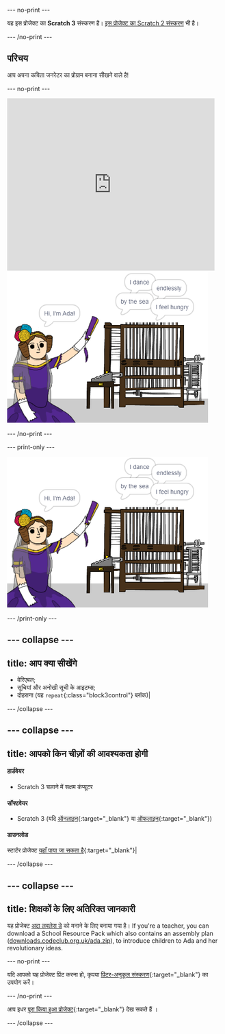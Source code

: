 \--- no-print \---

यह इस प्रोजेक्ट का **Scratch 3** संस्करण है। [इस प्रोजेक्ट का Scratch 2 संस्करण](https://projects.raspberrypi.org/en/projects/poetry-generator-scratch2) भी है।

\--- /no-print \---

## परिचय

आप अपना कविता जनरेटर का प्रोग्राम बनाना सीखने वाले है!

\--- no-print \---

<div class="scratch-preview">
  <iframe allowtransparency="true" width="485" height="402" src="https://scratch.mit.edu/projects/embed/77844926/?autostart=false" frameborder="0" scrolling="no"></iframe>
  <img src="images/poetry-final.png">
</div>

\--- /no-print \---

\--- print-only \---

![खेल का स्क्रीनशॉट](images/poetry-final.png)

\--- /print-only \---

## \--- collapse \---

## title: आप क्या सीखेंगे

+ वेरिएबल;
+ सूचियां और अनोखी सूची के आइटम्स;
+ दोहराना (यह `repeat`{:class="block3control"} ब्लॉक)|

\--- /collapse \---

## \--- collapse \---

## title: आपको किन चीज़ों की आवश्यकता होगी

#### हार्डवेयर

+ Scratch 3 चलाने में सक्षम कंप्यूटर

#### सॉफ्टवेयर

+ Scratch 3 (यदि [ऑनलाइन](http://rpf.io/scratchon){:target="_blank"} या [ऑफलाइन](http://rpf.io/scratchoff){:target="_blank"})

#### डाउनलोड

स्टार्टर प्रोजेक्ट [यहाँ पाया जा सकता है](http://rpf.io/p/en/poetry-generator-go){:target="_blank"}|

\--- /collapse \---

## \--- collapse \---

## title: शिक्षकों के लिए अतिरिक्त जानकारी

यह प्रोजेक्ट [अदा लवलेस डे](https://findingada.com) को मनाने के लिए बनाया गया है। If you're a teacher, you can download a School Resource Pack which also contains an assembly plan ([downloads.codeclub.org.uk/ada.zip](http://downloads.codeclub.org.uk/ada.zip)), to introduce children to Ada and her revolutionary ideas.

\--- no-print \---

यदि आपको यह प्रोजेक्ट प्रिंट करना हो, कृपया [प्रिंटर-अनुकूल संस्करण](https://projects.raspberrypi.org/en/projects/poetry-generator/print){:target="_blank"} का उपयोग करें।

\--- /no-print \---

आप इधर [पूरा किया हुआ प्रोजेक्ट](http://rpf.io/p/en/poetry-generator-get){:target="_blank"} देख सकते हैं ।

\--- /collapse \---